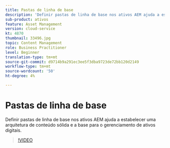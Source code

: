 ```yaml
---
title: Pastas de linha de base
description: 'Definir pastas de linha de base nos ativos AEM ajuda a estabelecer uma arquitetura de conteúdo sólida e a base para o gerenciamento de ativos digitais. '
sub-product: ativos
feature: Asset Management
version: cloud-service
kt: 4870
thumbnail: 33496.jpg
topic: Content Management
role: Business Practitioner
level: Beginner
translation-type: tm+mt
source-git-commit: d9714b9a291ec3ee5f3dba9723de72bb120d2149
workflow-type: tm+mt
source-wordcount: '50'
ht-degree: 4%

---
```



# Pastas de linha de base

Definir pastas de linha de base nos ativos AEM ajuda a estabelecer uma arquitetura de conteúdo sólida e a base para o gerenciamento de ativos digitais.

>[!VIDEO](https://video.tv.adobe.com/v/33496/?quality=12&learn=on&hidetitle=true)
